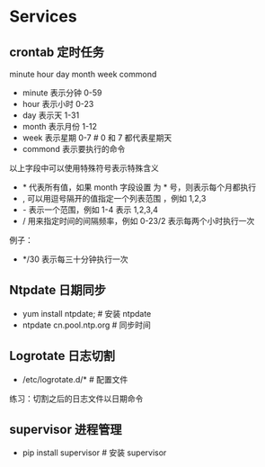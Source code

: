 # Services

## crontab 定时任务

minute hour day month week commond

* minute 表示分钟 0-59
* hour 表示小时 0-23
* day 表示天 1-31
* month 表示月份 1-12
* week 表示星期 0-7 # 0 和 7 都代表星期天
* commond 表示要执行的命令

以上字段中可以使用特殊符号表示特殊含义

* \* 代表所有值，如果 month 字段设置 为 \* 号，则表示每个月都执行
* , 可以用逗号隔开的值指定一个列表范围 ，例如 1,2,3
* \- 表示一个范围，例如 1-4 表示 1,2,3,4
* / 用来指定时间的间隔频率，例如 0-23/2 表示每两个小时执行一次

例子：

* \*/30 表示每三十分钟执行一次

## Ntpdate 日期同步

* yum install ntpdate; # 安装 ntpdate
* ntpdate cn.pool.ntp.org # 同步时间

## Logrotate 日志切割

* /etc/logrotate.d/* # 配置文件

练习：切割之后的日志文件以日期命令

## supervisor 进程管理

* pip install supervisor # 安装 supervisor